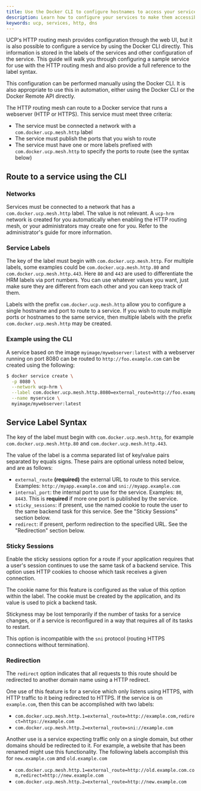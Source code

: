 ```yaml
---
title: Use the Docker CLI to configure hostnames to access your service
description: Learn how to configure your services to make them accessible using a hostname instead of IP addresses and ports, using the Docker CLI.
keywords: ucp, services, http, dns
---
```


UCP's HTTP routing mesh provides configuration through the web UI, but it is
also possible to configure a service by using the Docker CLI directly. This
information is stored in the labels of the services and other configuration of
the service. This guide will walk you through configuring a sample service for
use with the HTTP routing mesh and also provide a full reference to the label
syntax.

This configuration can be performed manually using the Docker CLI. It is also
appropriate to use this in automation, either using the Docker CLI or the
Docker Remote API directly.

The HTTP routing mesh can route to a Docker service that runs a webserver (HTTP
or HTTPS). This service must meet three criteria:

* The service must be connected a network with a `com.docker.ucp.mesh.http` label
* The service must publish the ports that you wish to route
* The service must have one or more labels prefixed with
  `com.docker.ucp.mesh.http` to specify the ports to route (see the syntax
  below)

## Route to a service using the CLI

### Networks

Services must be connected to a network that has a `com.docker.ucp.mesh.http`
label. The value is not relevant. A `ucp-hrm` network is created for you
automatically when enabling the HTTP routing mesh, or your administrators may
create one for you. Refer to the administrator's guide for more information.

### Service Labels

The key of the label must begin with `com.docker.ucp.mesh.http`. For multiple
labels, some examples could be `com.docker.ucp.mesh.http.80` and
`com.docker.ucp.mesh.http.443`. Here `80` and `443` are used to differentiate
the HRM labels via port numbers. You can use whatever values you want, just
make sure they are different from each other and you can keep track of them.

Labels with the prefix `com.docker.ucp.mesh.http` allow you to configure a
single hostname and port to route to a service. If you wish to route multiple
ports or hostnames to the same service, then multiple labels with the prefix
`com.docker.ucp.mesh.http` may be created.

### Example using the CLI

A service based on the image `myimage/mywebserver:latest` with a webserver
running on port 8080 can be routed to `http://foo.example.com` can be created
using the following:

```sh
$ docker service create \
  -p 8080 \
  --network ucp-hrm \
  --label com.docker.ucp.mesh.http.8080=external_route=http://foo.example.com,internal_port=8080 \
  --name myservice \
  myimage/mywebserver:latest
```

## Service Label Syntax

The key of the label must begin with `com.docker.ucp.mesh.http`, for example
`com.docker.ucp.mesh.http.80` and `com.docker.ucp.mesh.http.443`.

The value of the label is a comma separated list of key/value pairs separated
by equals signs. These pairs are optional unless noted below, and are as
follows:

* `external_route` **(required)** the external URL to route to this service.
  Examples: `http://myapp.example.com` and `sni://myapp.example.com`
* `internal_port`: the internal port to use for the service.  Examples: `80`,
  `8443`. This is **required** if more one port is published by the service.
* `sticky_sessions`: if present, use the named cookie to route the user to the
  same backend task for this service. See the "Sticky Sessions" section below.
* `redirect`: if present, perform redirection to the specified URL. See the
  "Redirection" section below.


### Sticky Sessions

Enable the sticky sessions option for a route if your application requires that
a user's session continues to use the same task of a backend service. This
option uses HTTP cookies to choose which task receives a given connection.

The cookie name for this feature is configured as the value of this option
within the label. The cookie must be created by the application, and its value
is used to pick a backend task.

Stickyness may be lost temporarily if the number of tasks for a service
changes, or if a service is reconfigured in a way that requires all of its
tasks to restart.

This option is incompatible with the `sni` protocol (routing HTTPS connections
without termination).

### Redirection

The `redirect` option indicates that all requests to this route should be
redirected to another domain name using a HTTP redirect.

One use of this feature is for a service which only listens using HTTPS, with
HTTP traffic to it being redirected to HTTPS. If the service is on
`example.com`, then this can be accomplished with two labels:

* `com.docker.ucp.mesh.http.1=external_route=http://example.com,redirect=https://example.com`
* `com.docker.ucp.mesh.http.2=external_route=sni://example.com`

Another use is a service expecting traffic only on a single domain, but other
domains should be redirected to it. For example, a website that has been
renamed might use this functionality. The following labels accomplish this for
`new.example.com` and `old.example.com`

* `com.docker.ucp.mesh.http.1=external_route=http://old.example.com.com,redirect=http://new.example.com`
* `com.docker.ucp.mesh.http.2=external_route=http://new.example.com`
